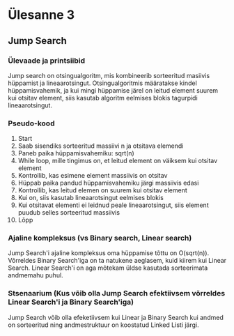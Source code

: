 # Ülesanne 3

## Jump Search

### Ülevaade ja printsiibid

Jump search on otsingualgoritm, mis kombineerib sorteeritud masiivis hüppamist ja lineaarotsingut. Otsingualgoritmis määratakse kindel hüppamisvahemik, ja kui mingi hüppamise järel on leitud element suurem kui otsitav element, siis kasutab algoritm eelmises blokis tagurpidi lineaarotsingut. 

### Pseudo-kood

1. Start
2. Saab sisendiks sorteeritud massiivi n ja otsitava elemendi
3. Paneb paika hüppamisvahemiku: sqrt(n)
4. While loop, mille tingimus on, et leitud element on väiksem kui otsitav element
5. Kontrollib, kas esimene element massiivis on otsitav
6. Hüppab paika pandud hüppamisvahemiku järgi massiivis edasi
7. Kontrollib, kas leitud elemen on suurem kui otsitav element
8. Kui on, siis kasutab lineaarotsingut eelmises blokis
9. Kui otsitavat elementi ei leidnud peale lineaarotsingut, siis element puudub selles sorteeritud massiivis
10. Lõpp

### Ajaline kompleksus (vs Binary search, Linear search)

Jump Search'i ajaline kompleksus oma hüppamise tõttu on O(sqrt(n)). Võrreldes Binary Search'iga on ta natukene aeglasem, kuid kiirem kui Linear Search. Linear Search'i on aga mõtekam üldse kasutada sorteerimata andmemahu puhul.

### Stsenaarium (Kus võib olla Jump Search efektiivsem võrreldes Linear Search'i ja Binary Search'iga)

Jump Search võib olla efeketiivsem kui Linear ja Binary Search kui andmed on sorteeritud ning andmestruktuur on koostatud Linked Listi järgi.
